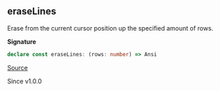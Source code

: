 ## eraseLines

Erase from the current cursor position up the specified amount of rows.

**Signature**

```ts
declare const eraseLines: (rows: number) => Ansi
```

[Source](https://github.com/Effect-TS/effect/tree/main/packages/printer-ansi/src/Ansi.ts#L435)

Since v1.0.0